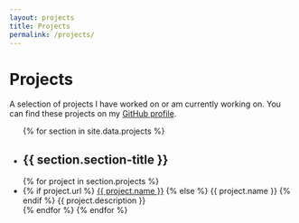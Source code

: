 ```yaml
---
layout: projects
title: Projects
permalink: /projects/
---
```


# Projects

A selection of projects I have worked on or am currently working on. You can find these projects on my [GitHub profile](https://github.com/brentnequin).

<ul class="section-list">
  {% for section in site.data.projects %}
  <li class="section-block">
    <h2>{{ section.section-title }}</h2>
    {% for project in section.projects %}
      <li class="project-block">
        <i class="fab fa-{{ project.icon }}"></i>
        {% if project.url %}
        <a href="{{ project.url }}"><span>{{ project.name }}</span></a>
        {% else %}
          <span>{{ project.name }}</span>
        {% endif %}
        <span>{{ project.description }}</span>
      </li>
    {% endfor %}
  </li>
  {% endfor %}
</ul>
